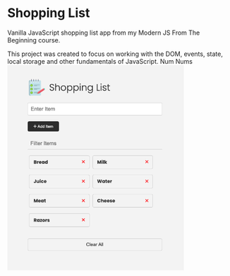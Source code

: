 # Shopping List

Vanilla JavaScript shopping list app from my Modern JS From The Beginning course.

This project was created to focus on working with the DOM, events, state, local storage and other fundamentals of JavaScript.
Num Nums
<img src="images/screen.png" width="400">
